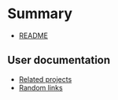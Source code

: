 # Summary

- [README](README.md)

## User documentation

- [Related projects](related-projects.md)
- [Random links](random-links.md)
